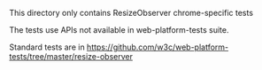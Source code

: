 This directory only contains ResizeObserver chrome-specific tests

The tests use APIs not available in web-platform-tests suite.

Standard tests are in
https://github.com/w3c/web-platform-tests/tree/master/resize-observer
